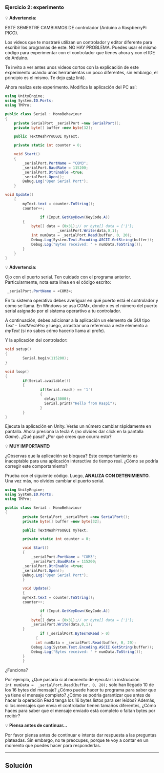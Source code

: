 ### **Ejercicio 2: experimento**

<aside>
  
💡 **Advertencia:**

ESTE SEMESTRE CAMBIAMOS DE controlador (Arduino a RaspberryPi PICO).

Los videos que te mostraré utilizan un controlador y editor diferente para escribir los programas de este. NO HAY PROBLEMA. Puedes usar el mismo código para experimentar con el controlador que tienes ahora y con el IDE de Arduino.

</aside>

Te invito a ver antes unos videos cortos con la explicación de este experimento usando unas herramientas un poco diferentes, sin embargo, el principio es el mismo.  Te dejo [este](https://youtube.com/playlist?list=PLX4ZVWZsOgzST9kfU9_ohOUYp_oDo2z48) link).

Ahora realiza este experimento. Modifica la aplicación del PC así:

```csharp
using UnityEngine;
using System.IO.Ports;
using TMPro;

public class Serial : MonoBehaviour
{
	private SerialPort _serialPort =new SerialPort();
	private byte[] buffer =new byte[32];

	public TextMeshProUGUI myText;

	private static int counter = 0;

	void Start()
    {
        _serialPort.PortName = "COM3";
        _serialPort.BaudRate = 115200;
        _serialPort.DtrEnable =true;
        _serialPort.Open();
        Debug.Log("Open Serial Port");
    }

void Update()
    {
        myText.text = counter.ToString();
        counter++;

				if (Input.GetKeyDown(KeyCode.A))
        {
            byte[] data = {0x31};// or byte[] data = {'1'};            
						_serialPort.Write(data,0,1);
            int numData = _serialPort.Read(buffer, 0, 20);
            Debug.Log(System.Text.Encoding.ASCII.GetString(buffer));
            Debug.Log("Bytes received: " + numData.ToString());
        }
    }
}
```

<aside>
  
💡 **Advertencia:**

Ojo con el puerto serial. Ten cuidado con el programa anterior. Particularmente, nota esta línea en el código escrito:

```csharp
 _serialPort.PortName = «COM3»;
```

En tu sistema operativo debes averiguar en qué puerto está el controlador y cómo se llama. En Windows se usa COMx, donde x es el número del puerto serial asignado por el sistema operartivo a tu controlador.


A continuación, debes adicionar a la aplicación un elemento de GUI tipo *Text - TextMeshPro* y luego, arrastrar una referencia a este elemento a *myText* (si no sabes cómo hacerlo llama al profe).

Y la aplicación del controlador:

```cpp
void setup()
{
		Serial.begin(115200);
}

void loop()
{
		if(Serial.available())
		{
				if(Serial.read() == '1')
				{
			      delay(3000);
			      Serial.print("Hello from Raspi");
				}
		}
}
```

Ejecuta la aplicación en Unity. Verás un número cambiar rápidamente en pantalla. Ahora presiona la tecla A (no olvides dar click en la pantalla *Game*). ¿Qué pasa? ¿Por qué crees que ocurra esto?

<aside>
  
💡 **MUY IMPORTANTE:**

¿Observas que la aplicación se bloquea? Este comportamiento es inaceptable para una aplicación interactiva de tiempo real. ¿Cómo se podría corregir este comportamiento?

</aside>

Prueba con el siguiente código. Luego, **ANALIZA CON DETENIMIENTO.** Una vez más, no olvides cambiar el puerto serial.

```csharp
using UnityEngine;
using System.IO.Ports;
using TMPro;

public class Serial : MonoBehaviour
{
		private SerialPort _serialPort =new SerialPort();
		private byte[] buffer =new byte[32];

		public TextMeshProUGUI myText;

		private static int counter = 0;

		void Start()
		{
		    _serialPort.PortName = "COM3";
		    _serialPort.BaudRate = 115200;
        _serialPort.DtrEnable =true;
        _serialPort.Open();
        Debug.Log("Open Serial Port");
		}

		void Update()
		{
        myText.text = counter.ToString();
        counter++;

				if (Input.GetKeyDown(KeyCode.A))
				{
            byte[] data = {0x31};// or byte[] data = {'1'};
            _serialPort.Write(data,0,1);
        }
				if (_serialPort.BytesToRead > 0)
			  {
	          int numData = _serialPort.Read(buffer, 0, 20);
            Debug.Log(System.Text.Encoding.ASCII.GetString(buffer));
            Debug.Log("Bytes received: " + numData.ToString());
        }
		}

```

¿Funciona?

Por ejemplo, ¿Qué pasaría si al momento de ejecutar la instrucción `int numData = 
_serialPort.Read(buffer, 0, 20);` solo han llegado 10 de los 16 bytes del mensaje? ¿Cómo puede hacer tu programa para saber que ya tiene el mensaje completo? ¿Cómo se podría garantizar que antes de hacer la operación Read tenga los 16 bytes listos para ser leídos? Además, si los mensajes que envía el controlador tienen tamaños diferentes, ¿Cómo haces para saber que el mensaje enviado está completo o faltan bytes por recibir?

<aside>
  
💡 **Piensa antes de continuar…**

Por favor piensa antes de continuar e intenta dar respuesta a las preguntas plateadas. Sin embargo, no te preocupes, porque te voy a contar en un momento que puedes hacer para responderlas.

</aside>

<hr/>

## Solución
